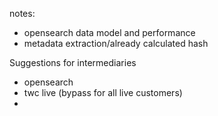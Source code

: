 notes:
- opensearch data model and performance
- metadata extraction/already calculated hash


Suggestions for intermediaries
- opensearch
- twc live (bypass for all live customers)
- 
